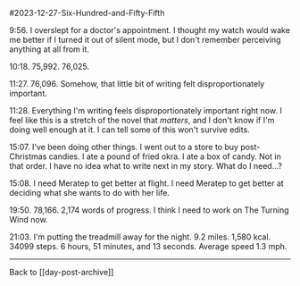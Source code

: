 #2023-12-27-Six-Hundred-and-Fifty-Fifth

9:56.  I overslept for a doctor's appointment.  I thought my watch would wake me better if I turned it out of silent mode, but I don't remember perceiving anything at all from it.

10:18.  75,992.  76,025.

11:27.  76,096.  Somehow, that little bit of writing felt disproportionately important.

11:28.  Everything I'm writing feels disproportionately important right now.  I feel like this is a stretch of the novel that *matters*, and I don't know if I'm doing well enough at it.  I can tell some of this won't survive edits.

15:07.  I've been doing other things.  I went out to a store to buy post-Christmas candies.  I ate a pound of fried okra.  I ate a box of candy.  Not in that order.  I have no idea what to write next in my story.  What do I need...?

15:08.  I need Meratep to get better at flight.  I need Meratep to get better at deciding what she wants to do with her life.

19:50.  78,166.  2,174 words of progress.  I think I need to work on The Turning Wind now.

21:03.  I'm putting the treadmill away for the night.  9.2 miles.  1,580 kcal.  34099 steps.  6 hours, 51 minutes, and 13 seconds.  Average speed 1.3 mph.

---
Back to [[day-post-archive]]
